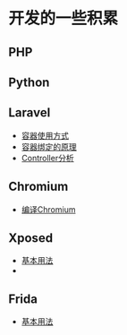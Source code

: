 # 开发的一些积累

## PHP

## Python

## Laravel
 - [容器使用方式](https://github.com/wengooooo/knowledge/blob/master/Laravel/Container_Userage.md)
 - [容器绑定的原理](https://github.com/wengooooo/knowledge/blob/master/Laravel/Container_Core.md)
 - [Controller分析](https://github.com/wengooooo/knowledge/blob/master/Laravel/Controller.md)
## Chromium
 - [编译Chromium](https://github.com/wengooooo/knowledge/blob/master/Chromium/Build_Chromium.md)
## Xposed
 - [基本用法](https://github.com/wengooooo/knowledge/blob/master/Xposed/Usage.md)
 - 
## Frida
 - [基本用法](https://github.com/wengooooo/knowledge/blob/master/Frida/Usage.md)

<!--stackedit_data:
eyJoaXN0b3J5IjpbMTkzNTA0NTg4NiwxNzM5MDY2Nzk3XX0=
-->